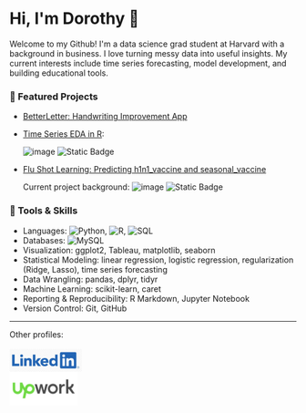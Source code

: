 # Hi, I'm Dorothy 👋

Welcome to my Github! I'm a data science grad student at Harvard with a background in business. I love turning messy data into useful insights. My current interests include time series forecasting, model development, and building educational tools.

### 📌 Featured Projects
- [BetterLetter: Handwriting Improvement App](https://github.com/dorothyavo/betterletterapp)
- [Time Series EDA in R](https://github.com/change-hi/change-hi.github.io/tree/main/morea/time-series-analysis):
  
  ![image](https://github.com/user-attachments/assets/37cc29e3-350f-4a48-92e1-282cbab7135b)
  ![Static Badge](https://img.shields.io/badge/R-Studio?logo=%3Csvg%20role%3D%22img%22%20viewBox%3D%220%200%2024%2024%22%20xmlns%3D%22http%3A%2F%2Fwww.w3.org%2F2000%2Fsvg%22%3E%3Ctitle%3ERStudio%20IDE%3C%2Ftitle%3E%3Cpath%20d%3D%22M12.178.002a12.002%2012.002%200%200%200-8.662%203.515%2012.002%2012.002%200%200%200%200%2016.97%2012.002%2012.002%200%200%200%2016.97%200%2012.002%2012.002%200%200%200%200-16.97A12.002%2012.002%200%200%200%2012.179.002zM7.77%205.995c.562.128%201.05.217%201.663.217.921%200%201.863-.217%202.786-.217%201.79%200%203.45.814%203.45%202.8%200%201.54-.921%202.517-2.35%202.93l2.788%204.107h1.301v1.01h-1.986l-3.293-4.934h-1.757v3.924h1.718v1.01H7.77v-1.01h1.483V7.134L7.77%206.951v-.957zm4.466%201.012c-.596%200-1.213.053-1.864.127v3.798l.941.02c2.298.034%203.183-.85%203.183-2.026%200-1.376-.997-1.919-2.26-1.919z%22%2F%3E%3C%2Fsvg%3E&label=R-Studio&color=1F65CC)

- [Flu Shot Learning: Predicting h1n1_vaccine and seasonal_vaccine](https://github.com/dorothyavo/Predicting-H1N1-and-Seasonal-Flu-Vaccines-)
  
  Current project background:
  ![image](https://github.com/user-attachments/assets/3f3ff60b-730f-4a41-ab86-6d02239be0ff)
  ![Static Badge](https://img.shields.io/badge/R-Studio?logo=%3Csvg%20role%3D%22img%22%20viewBox%3D%220%200%2024%2024%22%20xmlns%3D%22http%3A%2F%2Fwww.w3.org%2F2000%2Fsvg%22%3E%3Ctitle%3ERStudio%20IDE%3C%2Ftitle%3E%3Cpath%20d%3D%22M12.178.002a12.002%2012.002%200%200%200-8.662%203.515%2012.002%2012.002%200%200%200%200%2016.97%2012.002%2012.002%200%200%200%2016.97%200%2012.002%2012.002%200%200%200%200-16.97A12.002%2012.002%200%200%200%2012.179.002zM7.77%205.995c.562.128%201.05.217%201.663.217.921%200%201.863-.217%202.786-.217%201.79%200%203.45.814%203.45%202.8%200%201.54-.921%202.517-2.35%202.93l2.788%204.107h1.301v1.01h-1.986l-3.293-4.934h-1.757v3.924h1.718v1.01H7.77v-1.01h1.483V7.134L7.77%206.951v-.957zm4.466%201.012c-.596%200-1.213.053-1.864.127v3.798l.941.02c2.298.034%203.183-.85%203.183-2.026%200-1.376-.997-1.919-2.26-1.919z%22%2F%3E%3C%2Fsvg%3E&label=R-Studio&color=1F65CC)

### 🧰 Tools & Skills
- Languages: ![Python](https://img.shields.io/badge/Python--red?labelColor=red), ![R](https://img.shields.io/badge/R--1F65CC?style=flat&labelColor=1F65CC), ![SQL](https://img.shields.io/badge/SQL--green?labelColor=green)
- Databases: ![MySQL](https://img.shields.io/badge/MySQL--green)
- Visualization: ggplot2, Tableau, matplotlib, seaborn
- Statistical Modeling: linear regression, logistic regression, regularization (Ridge, Lasso), time series forecasting
- Data Wrangling: pandas, dplyr, tidyr
- Machine Learning: scikit-learn, caret
- Reporting & Reproducibility: R Markdown, Jupyter Notebook
- Version Control: Git, GitHub

---

Other profiles: 
<br><br>
<a href="https://www.linkedin.com/in/dorothy-vo-7005aa344/" target="_blank">
  <img src="https://github.com/dorothyavo/dorothyavo/blob/main/ef8396403b8309a82097177a24363787.jpg?raw=true" alt="LinkedIn" height="40" style="vertical-align:middle;"/>
</a> <br>
<a href="https://www.upwork.com/freelancers/~01223bd55335eb0d51?mp_source=share" target="_blank">
  <img src="https://github.com/dorothyavo/dorothyavo/blob/main/Upwork-logo.svg.png?raw=true?raw=true" alt="UpWork" height="60" style="vertical-align:middle;"/>
</a>
